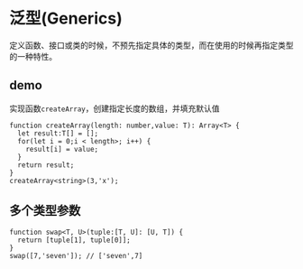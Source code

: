 # 泛型(Generics)
定义函数、接口或类的时候，不预先指定具体的类型，而在使用的时候再指定类型的一种特性。
## demo
实现函数`createArray`，创建指定长度的数组，并填充默认值
```
function createArray(length: number,value: T): Array<T> {
  let result:T[] = [];
  for(let i = 0;i < length>; i++) {
    result[i] = value;
  }
  return result;
}
createArray<string>(3,'x');
```
## 多个类型参数
```
function swap<T, U>(tuple:[T, U]: [U, T]) {
  return [tuple[1], tuple[0]];
}
swap([7,'seven']); // ['seven',7]
```